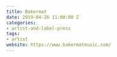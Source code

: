 ```yaml
---
title: Bakermat
date: 2019-04-26 11:00:00 Z
categories:
- artist-and-label-press
tags:
- artist
website: https://www.bakermatmusic.com/
---
```


